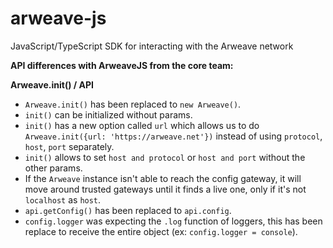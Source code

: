 # arweave-js
JavaScript/TypeScript SDK for interacting with the Arweave network

**API differences with ArweaveJS from the core team:**

**Arweave.init() / API**
- `Arweave.init()` has been replaced to `new Arweave()`.
- `init()` can be initialized without params.
- `init()` has a new option called `url` which allows us to do `Arweave.init({url: 'https://arweave.net'})` instead of using `protocol`, `host`, `port` separately.
- `init()` allows to set `host and protocol` or `host and port` without the other params.
- If the `Arweave` instance isn't able to reach the config gateway, it will move around trusted gateways until it finds a live one, only if it's not `localhost` as `host`.
- `api.getConfig()` has been replaced to `api.config`.
- `config.logger` was expecting the `.log` function of loggers, this has been replace to receive the entire object (ex: `config.logger = console`).